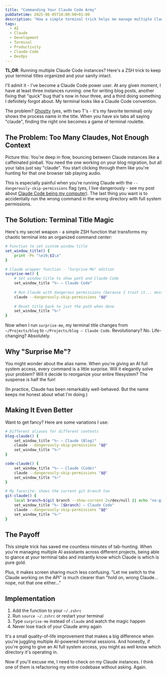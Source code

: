 ```yaml
---
title: "Commanding Your Claude Code Army"
pubDatetime: 2025-06-05T10:00:00+01:00
description: "How a simple terminal trick helps me manage multiple Claude Code instances without losing my mind (or my terminal tabs)"
tags:
  - AI
  - Claude
  - Development
  - Terminal
  - Productivity
  - Claude-Code
  - DevOps
---
```


**TL;DR**: Running multiple Claude Code instances? Here's a ZSH trick to keep your terminal titles organized and your sanity intact.

I'll admit it - I've become a Claude Code power user. At any given moment, I have at least three instances running: one for writing blog posts, another fixing that "quick" bug that's now in hour three, and a third doing something I definitely forgot about. My terminal looks like a Claude Code convention.

The problem? [Ghostty](https://ghostty.org/) (yes, with two T's - it's my favorite terminal) only shows the process name in the title. When you have six tabs all saying "claude", finding the right one becomes a game of terminal roulette.

## The Problem: Too Many Claudes, Not Enough Context

Picture this: You're deep in flow, bouncing between Claude instances like a caffeinated pinball. You need the one working on your blog migration, but all your tabs just say "claude". You start clicking through them like you're hunting for that one browser tab playing audio.

This is especially painful when you're running Claude with the `--dangerously-skip-permissions` flag (yes, I live dangerously - see my post about [Claude Code being my computer](/posts/2025/claude-code-is-my-computer/)). The last thing you want is to accidentally run the wrong command in the wrong directory with full system permissions.

## The Solution: Terminal Title Magic

Here's my secret weapon - a simple ZSH function that transforms my chaotic terminal into an organized command center:

```zsh
# Function to set custom window title
set_window_title() {
    print -Pn "\e]0;$1\a"
}

# Claude wrapper function - "Surprise Me" edition
surprise-me() {
    # Set window title to show path and Claude Code
    set_window_title "%~ — Claude Code"
    
    # Run Claude with dangerous permissions (because I trust it... mostly)
    claude --dangerously-skip-permissions "$@"
    
    # Reset title back to just the path when done
    set_window_title "%~"
}
```

Now when I run `surprise-me`, my terminal title changes from `~/Projects/blog` to `~/Projects/blog — Claude Code`. Revolutionary? No. Life-changing? Absolutely.

## Why "Surprise Me"?

You might wonder about the alias name. When you're giving an AI full system access, every command is a little surprise. Will it elegantly solve your problem? Will it decide to reorganize your entire filesystem? The suspense is half the fun!

(In practice, Claude has been remarkably well-behaved. But the name keeps me honest about what I'm doing.)

## Making It Even Better

Want to get fancy? Here are some variations I use:

```zsh
# Different aliases for different contexts
blog-claude() {
    set_window_title "%~ — Claude (Blog)"
    claude --dangerously-skip-permissions "$@"
    set_window_title "%~"
}

code-claude() {
    set_window_title "%~ — Claude (Code)"
    claude --dangerously-skip-permissions "$@"
    set_window_title "%~"
}

# My favorite: shows the current git branch too
git-claude() {
    local branch=$(git branch --show-current 2>/dev/null || echo "no-git")
    set_window_title "%~ [$branch] — Claude Code"
    claude --dangerously-skip-permissions "$@"
    set_window_title "%~"
}
```

## The Payoff

This simple trick has saved me countless minutes of tab-hunting. When you're managing multiple AI assistants across different projects, being able to glance at your terminal tabs and instantly know which Claude is which is pure gold.

Plus, it makes screen sharing much less confusing. "Let me switch to the Claude working on the API" is much clearer than "hold on, wrong Claude... nope, not that one either..."

## Implementation

1. Add the function to your `~/.zshrc`
2. Run `source ~/.zshrc` or restart your terminal
3. Type `surprise-me` instead of `claude` and watch the magic happen
4. Never lose track of your Claude army again

It's a small quality-of-life improvement that makes a big difference when you're juggling multiple AI-powered terminal sessions. And honestly, if you're going to give an AI full system access, you might as well know which directory it's operating in.

Now if you'll excuse me, I need to check on my Claude instances. I think one of them is refactoring my entire codebase without asking. Again.
